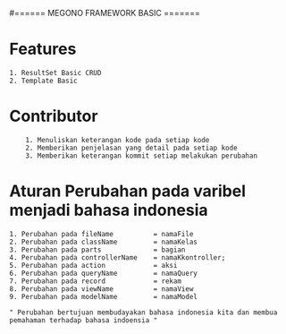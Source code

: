 #====== MEGONO FRAMEWORK BASIC =======
# Features
	1. ResultSet Basic CRUD
	2. Template Basic
# Contributor
		1. Menuliskan keterangan kode pada setiap kode
		2. Memberikan penjelasan yang detail pada setiap kode
		3. Memberikan keterangan kommit setiap melakukan perubahan
		
# Aturan Perubahan pada varibel menjadi bahasa indonesia
	1. Perubahan pada fileName 			= namaFile
	2. Perubahan pada className 		= namaKelas
	3. Perubahan pada parts 			= bagian
	4. Perubahan pada controllerName 	= namaKkontroller;
	5. Perubahan pada action 			= aksi
	6. Perubahan pada queryName			= namaQuery
	7. Perubahan pada record			= rekam
	8. Perubahan pada viewName			= namaView
	9. Perubahan pada modelName			= namaModel
	
	" Perubahan bertujuan membudayakan bahasa indonesia kita dan membua pemahaman terhadap bahasa indoensia "

	
